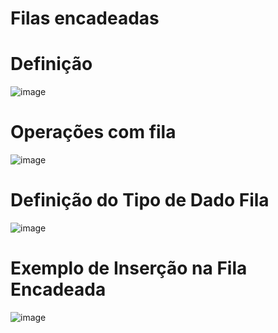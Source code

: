 # Filas encadeadas

# Definição

![image](https://user-images.githubusercontent.com/62342894/173423311-a28b326d-8c3b-4041-afef-4d36574309fc.png)

# Operações com fila

![image](https://user-images.githubusercontent.com/62342894/173423269-29c32de6-1366-434a-9bbf-a55459532f4d.png)

# Definição do Tipo de Dado Fila

![image](https://user-images.githubusercontent.com/62342894/173423354-7da4ffb9-4b41-4ee4-bda4-705f737fe717.png)

# Exemplo de Inserção na Fila Encadeada

![image](https://user-images.githubusercontent.com/62342894/173423400-8b325319-d274-4b39-9637-7775e014b536.png)

